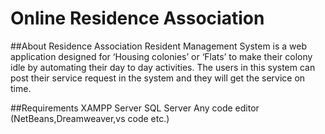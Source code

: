 # Online Residence Association

##About Residence Association
Resident Management System is a web application designed for ‘Housing colonies’ or ‘Flats’ to make their colony idle by automating their day to day activities. The users in this system can post their service request in the system and they will get the service on time. 

##Requirements
XAMPP Server
SQL Server
Any code editor (NetBeans,Dreamweaver,vs code etc.)
